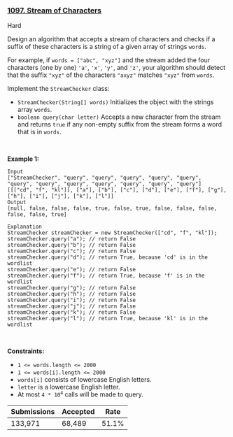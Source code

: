 ### [1097. Stream of Characters](https://leetcode.com/problems/stream-of-characters/)

Hard

Design an algorithm that accepts a stream of characters and checks if a suffix of these characters is a string of a given array of strings `` words ``.

For example, if `` words = ["abc", "xyz"] `` and the stream added the four characters (one by one) `` 'a' ``, `` 'x' ``, `` 'y' ``, and `` 'z' ``, your algorithm should detect that the suffix `` "xyz" `` of the characters `` "axyz" `` matches `` "xyz" `` from `` words ``.

Implement the `` StreamChecker `` class:

*   `` StreamChecker(String[] words) `` Initializes the object with the strings array `` words ``.
*   `` boolean query(char letter) `` Accepts a new character from the stream and returns `` true `` if any non-empty suffix from the stream forms a word that is in `` words ``.

 

__Example 1:__

```
Input
["StreamChecker", "query", "query", "query", "query", "query", "query", "query", "query", "query", "query", "query", "query"]
[[["cd", "f", "kl"]], ["a"], ["b"], ["c"], ["d"], ["e"], ["f"], ["g"], ["h"], ["i"], ["j"], ["k"], ["l"]]
Output
[null, false, false, false, true, false, true, false, false, false, false, false, true]

Explanation
StreamChecker streamChecker = new StreamChecker(["cd", "f", "kl"]);
streamChecker.query("a"); // return False
streamChecker.query("b"); // return False
streamChecker.query("c"); // return False
streamChecker.query("d"); // return True, because 'cd' is in the wordlist
streamChecker.query("e"); // return False
streamChecker.query("f"); // return True, because 'f' is in the wordlist
streamChecker.query("g"); // return False
streamChecker.query("h"); // return False
streamChecker.query("i"); // return False
streamChecker.query("j"); // return False
streamChecker.query("k"); // return False
streamChecker.query("l"); // return True, because 'kl' is in the wordlist
```

 

__Constraints:__

*   `` 1 <= words.length <= 2000 ``
*   `` 1 <= words[i].length <= 2000 ``
*   `` words[i] `` consists of lowercase English letters.
*   `` letter `` is a lowercase English letter.
*   At most <code>4 * 10<sup>4</sup></code> calls will be made to query.

| Submissions    | Accepted     | Rate   |
| -------------- | ------------ | ------ |
| 133,971 | 68,489 | 51.1% |